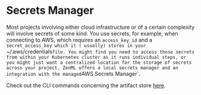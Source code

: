 # Secrets Manager

Most projects involving either cloud infrastructure or of a certain complexity will involve secrets of some kind. You
use secrets, for example, when connecting to AWS, which requires an `access_key_id` and a `secret_access_key which it (
usually) stores in your `~/.aws/credentials` file.
You might find you need to access those secrets from within your Kubernetes cluster as it runs individual steps, or you
might just want a centralized location for the storage of secrets across your project. ZenML offers a local secrets
manager and an integration with the managed `AWS Secrets Manager`.

Check out the CLI commands concerning the artifact store
[here](https://apidocs.zenml.io/latest/cli/#zenml.cli--setting-up-a-secrets-manager).